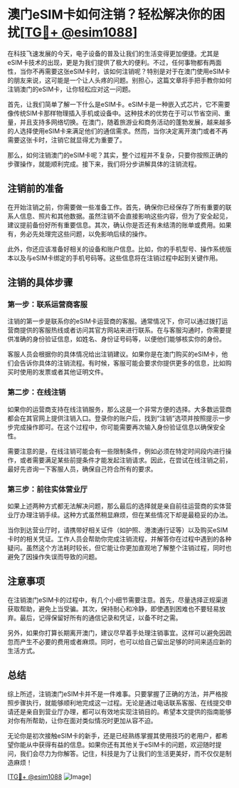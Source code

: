 # 澳门eSIM卡如何注销？轻松解决你的困扰[[TG💪+ @esim1088](https://t.me/s/esim1088)]

在科技飞速发展的今天，电子设备的普及让我们的生活变得更加便捷。尤其是eSIM卡技术的出现，更是为我们提供了极大的便利。不过，任何事物都有两面性，当你不再需要这张eSIM卡时，该如何注销呢？特别是对于在澳门使用eSIM卡的朋友来说，这可能是一个让人头疼的问题。别担心，这篇文章将手把手教你如何注销澳门的eSIM卡，让你轻松应对这一问题。

首先，让我们简单了解一下什么是eSIM卡。eSIM卡是一种嵌入式芯片，它不需要像传统SIM卡那样物理插入手机或设备中。这种技术的优势在于可以节省空间、重量，并且支持多网络切换。在澳门，随着旅游业和商务活动的蓬勃发展，越来越多的人选择使用eSIM卡来满足他们的通信需求。然而，当你决定离开澳门或者不再需要这张卡时，注销它就显得尤为重要了。

那么，如何注销澳门的eSIM卡呢？其实，整个过程并不复杂，只要你按照正确的步骤操作，就能顺利完成。接下来，我们将分步讲解具体的注销流程。

## 注销前的准备

在开始注销之前，你需要做一些准备工作。首先，确保你已经保存了所有重要的联系人信息、照片和其他数据。虽然注销不会直接影响这些内容，但为了安全起见，建议提前备份好所有重要信息。其次，确认你是否还有未结清的账单或费用。如果有，务必先处理完这些问题，以免影响后续的操作。

此外，你还应该准备好相关的设备和账户信息。比如，你的手机型号、操作系统版本以及与eSIM卡绑定的手机号码等。这些信息将在注销过程中起到关键作用。

## 注销的具体步骤

### 第一步：联系运营商客服

注销的第一步是联系你的eSIM卡运营商的客服。通常情况下，你可以通过拨打运营商提供的客服热线或者访问其官方网站来进行联系。在与客服沟通时，你需要提供准确的身份验证信息，如姓名、身份证号码等，以便他们能够核实你的身份。

客服人员会根据你的具体情况给出注销建议。如果你是在澳门购买的eSIM卡，他们会告诉你具体的注销流程。有时候，客服可能会要求你提供更多的信息，比如购买时使用的发票或者其他证明文件。

### 第二步：在线注销

如果你的运营商支持在线注销服务，那么这是一个非常方便的选择。大多数运营商都会在其官网上提供注销入口。登录你的账户后，找到“注销”选项并按照提示一步步完成操作即可。在这个过程中，你可能需要再次输入身份验证信息以确保安全性。

需要注意的是，在线注销可能会有一些限制条件，例如必须在特定时间段内进行操作，或者需要满足某些前提条件才能发起注销请求。因此，在尝试在线注销之前，最好先咨询一下客服人员，确保自己符合所有的要求。

### 第三步：前往实体营业厅

如果上述两种方式都无法解决问题，那么最后的选择就是亲自前往运营商的实体营业厅办理注销手续。这种方式虽然稍显麻烦，但在某些情况下却是最稳妥的办法。

当你到达营业厅时，请携带好相关证件（如护照、港澳通行证等）以及购买eSIM卡时的相关凭证。工作人员会帮助你完成注销流程，并解答你在过程中遇到的各种疑问。虽然这个方法耗时较长，但它能让你更加直观地了解整个注销过程，同时也避免了因操作失误而导致的问题。

## 注意事项

在注销澳门eSIM卡的过程中，有几个小细节需要注意。首先，尽量选择正规渠道获取帮助，避免上当受骗。其次，保持耐心和冷静，即使遇到困难也不要轻易放弃。最后，记得保留好所有的通信记录和凭证，以备不时之需。

另外，如果你打算长期离开澳门，建议尽早着手处理注销事宜。这样可以避免因疏忽而产生不必要的费用或者麻烦。同时，也可以给自己留出足够的时间来适应新的生活方式。

## 总结

综上所述，注销澳门eSIM卡并不是一件难事。只要掌握了正确的方法，并严格按照步骤执行，就能够顺利地完成这一过程。无论是通过电话联系客服、在线提交申请还是亲自到营业厅办理，都可以有效地实现注销目的。希望本文提供的指南能够对你有所帮助，让你在面对类似情况时更加从容不迫。

无论你是初次接触eSIM卡的新手，还是已经熟练掌握其使用技巧的老用户，都希望你能从中获得有益的信息。如果你还有其他关于eSIM卡的问题，欢迎随时提问，我们会尽力为你解答。记住，科技是为了让我们的生活更美好，而不仅仅是制造麻烦！

[[TG💪+ @esim1088](https://t.me/s/esim1088) ![Image](https://i.postimg.cc/4NQfJmqS/Snipaste-2025-05-13-00-14-12.png)]